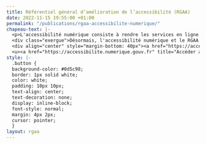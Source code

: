 ```yaml
---
title: Référentiel général d’amélioration de l’accessibilité (RGAA)
date: 2022-11-15 19:55:00 +01:00
permalink: "/publications/rgaa-accessibilite-numerique/"
chapeau-text: |-
  <p>L'accessibilité numérique consiste à rendre les services en ligne accessibles aux personnes en situation de handicap. La direction interministérielle du numérique (DINUM) édite le référentiel général d’amélioration de l’accessibilité (RGAA) et fournit tout un ensemble de ressources et d'outils utiles.</p>
  <div class="exergue">Désormais, l'accessibilité numérique et le RGAA bénéficient d'un site entièrement dédié, plus simple, plus clair, plus complet.<br>
  <div align="center" style="margin-bottom: 40px"><a href="https://accessibilite.numerique.gouv.fr" class="button" alt="Accéder au nouveau site dédié à l'accessibilité numérique et au RGAA - Lien externe"><b>Accéder au nouveau site dédié à l'accessibilité numérique et au RGAA</b></a> </div>
  <u><a href="https://accessibilite.numerique.gouv.fr" title="Accéder au nouveau site dédié à l'accessibilité numérique et au RGAA - Lien externe" style="color:#000000">&gt; Accéder au nouveau site dédié à l'accessibilité numérique et au RGAA</a></u></div>
style: |-
  .button {
  background-color: #0d5c98;
  border: 1px solid white;
  color: white;
  padding: 10px 10px;
  text-align: center;
  text-decoration: none;
  display: inline-block;
  font-style: normal;
  margin: 4px 2px;
  cursor: pointer;
  }
layout: rgaa
---
```


